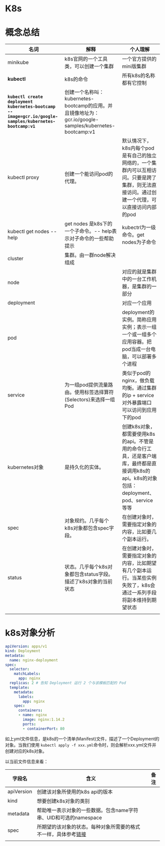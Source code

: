 # K8s

# 概念总结

| 名词                                                         | 解释                                                         | 个人理解                                                     |
| ------------------------------------------------------------ | ------------------------------------------------------------ | ------------------------------------------------------------ |
| minikube                                                     | k8s官网的一个工具类，可以创建一个集群                        | 一个官方提供的mini版集群                                     |
| **kubectl**                                                  | k8s的命令                                                    | 所有k8s的名称都有它控制                                      |
| **`kubectl create deployment kubernetes-bootcamp --image=gcr.io/google-samples/kubernetes-bootcamp:v1`** | 创建一个名称叫：kubernetes-bootcamp的应用。并且镜像地址为：gcr.io/google-samples/kubernetes-bootcamp:v1 |                                                              |
| kubectl proxy                                                | 创建一个能访问pod的代理。                                    | 默认情况下， k8s内每个pod是有自己的独立网络的，一个集群内可以互相访问。只要是跨了集群，则无法直接访问。通过创建一个代理，可以直接访问内部的pod |
| kubectl get nodes --help                                     | get nodes 是k8s下的一个子命令。-- help表示对子命令的一些帮助提示 | kubectrl为一级命令。get nodes为子命令                        |
| cluster                                                      | 集群。由一群node解决组成                                     |                                                              |
| node                                                         |                                                              | 对应的就是集群中的一台工作机器，是集群的一部分               |
| deployment                                                   |                                                              | 对应一个应用                                                 |
| pod                                                          |                                                              | deployment的实例。简称应用实例；表示一组一个或一组多个应用容器。把pod当成一台电脑，可以部署多个进程 |
| service                                                      | 为一组pod提供流量路由。使用标签选择算符(Selectors)来选择一组Pod | 类似于pod的nginx，做负载均衡。通过集群的ip + service对外暴露端口 可以访问到应用下的pod |
| kubernetes对象                                               | 是持久化的实体。                                             | 创建k8s对象，都需要使用k8s的api。不管是用的命令行工具，还是客户端库，最终都是直接调用k8s的api。k8s的对象包括：deployment、pod、service等等 |
| spec                                                         | 对象规约。几乎每个k8s对象都包含spec字段。                    | 在创建对象时，需要指定对象的内容，比如要几个副本运行。       |
| status                                                       | 状态。几乎每个k8s对象都包含status字段。描述了k8s对象的当前状态 | 在创建对象时，需要指定对象的内容，比如期望有几个副本运行。当某些实例失败了，k8s会通过一系列手段将副本维持到期望状态 |
|                                                              |                                                              |                                                              |

# k8s对象分析

```yml
apiVersion: apps/v1
kind: Deployment
metadata:
  name: nginx-deployment
spec:
  selector:
    matchLabels:
      app: nginx
  replicas: 2 # 告知 Deployment 运行 2 个与该模板匹配的 Pod
  template:
    metadata:
      labels:
        app: nginx
    spec:
      containers:
      - name: nginx
        image: nginx:1.14.2
        ports:
        - containerPort: 80
```

如上yml文件信息，是k8s的一个清单(Manifest)文件，描述了一个Deployment的对象。当我们使用 `kubectl apply -f xxx.yml`命令时，则会解析xxx.yml文件并创建对应的k8s对象。

以当前文件信息来看：

| 字段名     | 含义                                                         | 备注 |
| ---------- | ------------------------------------------------------------ | ---- |
| apiVersion | 创建该对象所使用的k8s api的版本                              |      |
| kind       | 想要创建k8s对象的类别                                        |      |
| metadata   | 帮助唯一表示对象的一些数据。包含name字符串、UID和可选的namespace |      |
| spec       | 所期望的该对象的状态。每种对象所需要的格式不一样，具体参考[链接](https://kubernetes.io/zh-cn/docs/reference/kubernetes-api/) |      |
|            |                                                              |      |

